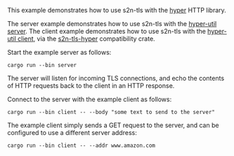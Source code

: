 This example demonstrates how to use s2n-tls with the [hyper](https://hyper.rs/) HTTP library.

The server example demonstrates how to use s2n-tls with the [hyper-util server](https://docs.rs/hyper-util/latest/hyper_util/server/conn/auto/struct.Builder.html). The client example demonstrates how to use s2n-tls with the [hyper-util client](https://docs.rs/hyper-util/latest/hyper_util/client/legacy/struct.Builder.html), via the [s2n-tls-hyper](../../rust/standard/s2n-tls-hyper) compatibility crate.

Start the example server as follows:
```
cargo run --bin server
```

The server will listen for incoming TLS connections, and echo the contents of HTTP requests back to the client in an HTTP response.

Connect to the server with the example client as follows:
```
cargo run --bin client -- --body "some text to send to the server"
```

The example client simply sends a GET request to the server, and can be configured to use a different server address:
```
cargo run --bin client -- --addr www.amazon.com
```
